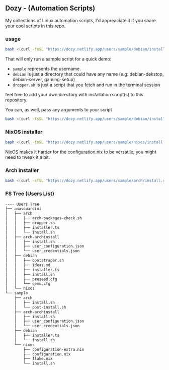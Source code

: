## Dozy - (Automation Scripts)

My collections of Linux automation scripts, I'd appreaciate it if you share your cool scripts in this repo.

### usage

```bash
bash <(curl -fsSL "https://dozy.netlify.app/users/sample/debian/install.sh")
```

That will only run a sample script for a quick demo:

- `sample` represents the username.
- `debian` is just a directory that could have any name (e.g: debian-dekstop, debian-server, gaming-setup)
- `dropper.sh` is just a script that you fetch and run in the terminal session

feel free to add your own directory with installation script(s) to this repository.

You can, as well, pass any arguments to your script

```bash
bash <(curl -fsSL "https://dozy.netlify.app/users/sample/debian/install.sh") run check-env etc
```

### NixOS installer

```bash
bash <(curl -fsSL "https://dozy.netlify.app/users/sample/nixos/install.sh")
```

NixOS makes it harder for the configuration.nix to be versatile, you might need to tweak it a bit.

### Arch installer

```bash
bash <(curl -sfSL "https://dozy.netlify.app/users/sample/arch/install.sh")
```


### FS Tree (Users List)
```bash
---- Users Tree
├── anasouardini
│   ├── arch
│   │   ├── arch-packages-check.sh
│   │   ├── dropper.sh
│   │   ├── installer.ts
│   │   └── install.sh
│   ├── arch-archinstall
│   │   ├── install.sh
│   │   ├── user_configuration.json
│   │   └── user_credentials.json
│   ├── debian
│   │   ├── bootstraper.sh
│   │   ├── ideas.md
│   │   ├── installer.ts
│   │   ├── install.sh
│   │   ├── preseed.cfg
│   │   └── qemu.cfg
│   └── nixos
└── sample
    ├── arch
    │   ├── install.sh
    │   └── post-install.sh
    ├── arch-archinstall
    │   ├── install.sh
    │   ├── user_configuration.json
    │   └── user_credentials.json
    ├── debian
    │   ├── installer.ts
    │   └── install.sh
    └── nixos
        ├── configuration-extra.nix
        ├── configuration.nix
        ├── flake.nix
        └── install.sh
```

